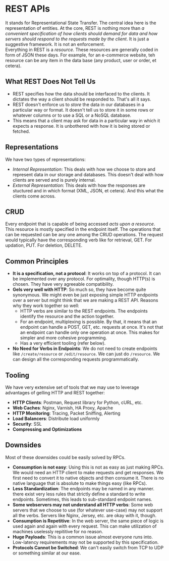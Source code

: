 # REST APIs

It stands for Representational State Transfer. The central idea here is the representation of entities. At the core, REST is nothing more than *a convenient specification of how clients should demand for data and how servers should respond to the requests made by the client*. It is just a suggestive framework. It is not an enforcement. <br />
Everything in REST is a *resource*. These resources are generally coded in form of JSON these days. For example, for an e-commerce website, teh resource can be any item in the data base (any product, user or order, et cetera).


## What REST Does Not Tell Us

- REST specifies how the data should be interfaced to the clients. It dictates the way a client should be responded to. That's all it says.
- REST doesn't enforce us to *store* the data in our databases in a particular way or format. It doesn't tell us to store it in some rows or whatever columns or to use a SQL or a NoSQL database. 
- This means that a client may ask for data in a particular way in which it expects a response. It is unbothered with how it is being stored or fetched. 


## Representations

We have two types of representations:
- *Internal Representation*: This deals with how we choose to store and represent data in our storage and databases. This doesn't deal with how clients are served and is purely internal.
- *External Representation*: This deals with how the responses are stuctured and in which format (XML, JSON, et cetera). And this what the clients come across.


## CRUD

Every endpoint that is capable of being accessed *acts upon a resource*. This resource is mostly specified in the endpoint itself. The operations that can be requested can be any one among the CRUD operations. The request would typically have the corresponding verb like for retrieval, GET. For updation, PUT. For deletion, DELETE.


## Common Principles

- **It is a specification, not a protocol**: It works on top of a protocol. It can be implemented over any protocol. For optimality, though HTTP(s) is chosen. They have very agreeable compatibility.
- **Gels very well with HTTP**: So much so, they have become quite synonymous. We might even be just exposing simple HTTP endpoints over a server but might think that we are making a REST API. Reasons why they work together so well:
    - HTTP verbs are similar to the REST endpoints. The endpoints identify the resource and the action together.
    - For an endpoint, multiplexing is possible. By that, it means that an endpoint can handle a POST, GET, etc. requests at once. It's not that an endpoint can handle only one operation at once. This makes for simpler and more cohesive programming.
    - Has a very efficient tooling (refer below).
- **No Need for Verbs in Endpoints**: We do not need to create endpoints like `/create/resource` or `/edit/resource`. We can just do `/resource`. We can design all the corresponding requests programmatically.


## Tooling

We have very extensive set of tools that we may use to leverage advantages of gelling HTTP and REST together:
- **HTTP Clients**: Postman, Request library for Python, cURL, etc.
- **Web Caches**: Nginx, Varnish, HA Proxy, Apache
- **HTTP Monitoring**: Tracing, Packet Sniffing, Alerting
- **Load Balancers**: Distribute load uniformly
- **Security**: SSL
- **Compressing and Optimizations** <br />


## Downsides

Most of these downsides could be easily solved by RPCs.
- **Consumption is not easy**: Using this is not as easy as just making RPCs. We would need an HTTP client to make requests and get responses. We first need to convert it to native objects and then consume it. There is no native language that is absolute to make things easy (like RPCs).
- **Less Standardization**: The endpoints may be named in any manner. there exist very less rules that strictly define a standard to write endpoints. Sometimes, this leads to sub-standard endpoint names.
- **Some webservers may not understand all HTTP verbs**: Some web servers that we choose to use (for whatever use-case) may not support all the verbs. Servers like Nginx, Jersey, etc. are okay with it, though.
- **Consumption is Repetitive**: In the web server, the same piece of logic is used again and again with every request. This can make utilization of machines uselessly repititive for no reason.
- **Huge Payloads**: This is a common issue almost everyone runs into. Low-latency requirements may not be supported by this specification.
- **Protocols Cannot be Switched**: We can't easily switch from TCP to UDP or something similar at our ease.